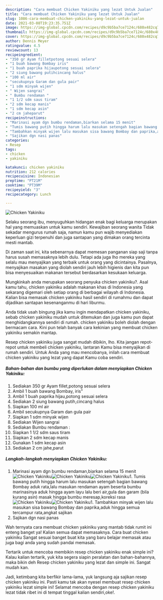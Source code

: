 ```yaml
---
description: "Cara membuat Chicken Yakiniku yang lezat Untuk Jualan"
title: "Cara membuat Chicken Yakiniku yang lezat Untuk Jualan"
slug: 1086-cara-membuat-chicken-yakiniku-yang-lezat-untuk-jualan
date: 2021-03-08T19:23:35.751Z
image: https://img-global.cpcdn.com/recipes/d9c9b5ba7ce7124c/680x482cq70/chicken-yakiniku-foto-resep-utama.jpg
thumbnail: https://img-global.cpcdn.com/recipes/d9c9b5ba7ce7124c/680x482cq70/chicken-yakiniku-foto-resep-utama.jpg
cover: https://img-global.cpcdn.com/recipes/d9c9b5ba7ce7124c/680x482cq70/chicken-yakiniku-foto-resep-utama.jpg
author: Dennis Meyer
ratingvalue: 4.5
reviewcount: 13
recipeingredient:
- "350 gr Ayam filletpotong sesuai selera"
- "1 buah bawang Bombay iris"
- "1 buah paprika hijaupotong sesuai selera"
- "2 siung bawang putihcincang halus"
- "100 ml air"
- "secukupnya Garam dan gula pair"
- "1 sdm minyak wijen"
- " Wijen sangrai"
- " Bumbu rendaman "
- "1 1/2 sdm saus tiram"
- "2 sdm kecap manis"
- "1 sdm kecap asin"
- "2 cm jaheparut"
recipeinstructions:
- "Marinasi ayam dgn bumbu rendaman,biarkan selama 15 menit"
- "Tumis bawang putih hingga harum lalu masukan setengah bagian bawang Bombay aduk rata,lalu masukan rendaman ayam beserta bumbu marinasinya aduk hingga ayam layu lalu beri air,gula dan garam (bila kurang asin) masak hingga bumbu meresap,koreksi rasa"
- "Tambahkan minyak wijen lalu masukan sisa bawang Bombay dan paprika,aduk hingga semua tercampur rata,angkat sajikan"
- "Sajikan dgn nasi panas"
categories:
- Resep
tags:
- chicken
- yakiniku

katakunci: chicken yakiniku 
nutrition: 212 calories
recipecuisine: Indonesian
preptime: "PT21M"
cooktime: "PT39M"
recipeyield: "3"
recipecategory: Lunch

---
```



![Chicken Yakiniku](https://img-global.cpcdn.com/recipes/d9c9b5ba7ce7124c/680x482cq70/chicken-yakiniku-foto-resep-utama.jpg)

Selaku seorang ibu, menyuguhkan hidangan enak bagi keluarga merupakan hal yang memuaskan untuk kamu sendiri. Kewajiban seorang  wanita Tidak sekadar mengurus rumah saja, namun kamu pun wajib menyediakan keperluan gizi terpenuhi dan juga santapan yang dimakan orang tercinta mesti mantab.

Di zaman  saat ini, kita sebenarnya dapat memesan panganan siap saji tanpa harus susah memasaknya lebih dulu. Tetapi ada juga lho mereka yang selalu mau menyajikan yang terbaik untuk orang yang dicintainya. Pasalnya, menyajikan masakan yang diolah sendiri jauh lebih higienis dan kita pun bisa menyesuaikan makanan tersebut berdasarkan kesukaan keluarga. 



Mungkinkah anda merupakan seorang penyuka chicken yakiniku?. Asal kamu tahu, chicken yakiniku adalah makanan khas di Indonesia yang sekarang digemari oleh setiap orang di berbagai wilayah di Indonesia. Kalian bisa memasak chicken yakiniku hasil sendiri di rumahmu dan dapat dijadikan santapan kesenanganmu di hari liburmu.

Anda tidak usah bingung jika kamu ingin mendapatkan chicken yakiniku, sebab chicken yakiniku mudah untuk ditemukan dan juga kamu pun dapat menghidangkannya sendiri di rumah. chicken yakiniku boleh diolah dengan bermacam cara. Kini pun telah banyak cara kekinian yang membuat chicken yakiniku semakin mantap.

Resep chicken yakiniku juga sangat mudah dibikin, lho. Kita jangan repot-repot untuk membeli chicken yakiniku, lantaran Kamu bisa menyajikan di rumah sendiri. Untuk Anda yang mau mencobanya, inilah cara membuat chicken yakiniku yang lezat yang dapat Kamu coba sendiri.

<!--inarticleads1-->

##### Bahan-bahan dan bumbu yang diperlukan dalam menyiapkan Chicken Yakiniku:

1. Sediakan 350 gr Ayam fillet,potong sesuai selera
1. Ambil 1 buah bawang Bombay, iris&#34;
1. Ambil 1 buah paprika hijau,potong sesuai selera
1. Sediakan 2 siung bawang putih,cincang halus
1. Siapkan 100 ml air
1. Ambil secukupnya Garam dan gula pair
1. Siapkan 1 sdm minyak wijen
1. Sediakan  Wijen sangrai
1. Sediakan  Bumbu rendaman :
1. Siapkan 1 1/2 sdm saus tiram
1. Siapkan 2 sdm kecap manis
1. Gunakan 1 sdm kecap asin
1. Sediakan 2 cm jahe,parut




<!--inarticleads2-->

##### Langkah-langkah menyiapkan Chicken Yakiniku:

1. Marinasi ayam dgn bumbu rendaman,biarkan selama 15 menit
<img src="https://img-global.cpcdn.com/steps/5b97acd8d22af744/160x128cq70/chicken-yakiniku-langkah-memasak-1-foto.jpg" alt="Chicken Yakiniku"><img src="https://img-global.cpcdn.com/steps/55c5cb86087d0a4a/160x128cq70/chicken-yakiniku-langkah-memasak-1-foto.jpg" alt="Chicken Yakiniku"><img src="https://img-global.cpcdn.com/steps/3dd1eb5e9cb7a412/160x128cq70/chicken-yakiniku-langkah-memasak-1-foto.jpg" alt="Chicken Yakiniku">1. Tumis bawang putih hingga harum lalu masukan setengah bagian bawang Bombay aduk rata,lalu masukan rendaman ayam beserta bumbu marinasinya aduk hingga ayam layu lalu beri air,gula dan garam (bila kurang asin) masak hingga bumbu meresap,koreksi rasa
<img src="https://img-global.cpcdn.com/steps/637fcc3d2e41e86c/160x128cq70/chicken-yakiniku-langkah-memasak-2-foto.jpg" alt="Chicken Yakiniku"><img src="https://img-global.cpcdn.com/steps/680440f2aa995d9b/160x128cq70/chicken-yakiniku-langkah-memasak-2-foto.jpg" alt="Chicken Yakiniku">1. Tambahkan minyak wijen lalu masukan sisa bawang Bombay dan paprika,aduk hingga semua tercampur rata,angkat sajikan
1. Sajikan dgn nasi panas




Wah ternyata cara membuat chicken yakiniku yang mantab tidak rumit ini enteng banget ya! Kalian semua dapat memasaknya. Cara buat chicken yakiniku Sangat sesuai banget buat kita yang baru belajar memasak atau juga bagi anda yang sudah pandai memasak.

Tertarik untuk mencoba membikin resep chicken yakiniku enak simple ini? Kalau kalian tertarik, yuk kita segera siapin peralatan dan bahan-bahannya, maka bikin deh Resep chicken yakiniku yang lezat dan simple ini. Sangat mudah kan. 

Jadi, ketimbang kita berfikir lama-lama, yuk langsung aja sajikan resep chicken yakiniku ini. Pasti kamu tak akan nyesel membuat resep chicken yakiniku lezat simple ini! Selamat mencoba dengan resep chicken yakiniku lezat tidak ribet ini di tempat tinggal kalian sendiri,oke!.

